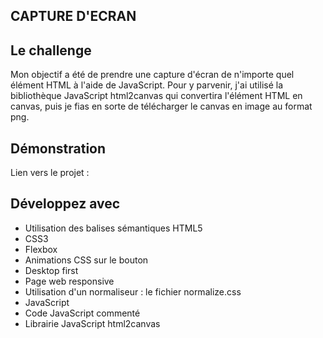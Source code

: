 ## CAPTURE D'ECRAN

## Le challenge

Mon objectif a été de prendre une capture d'écran de n'importe quel élément HTML à l'aide de JavaScript. Pour y parvenir, j'ai utilisé la bibliothèque JavaScript html2canvas qui convertira l'élément HTML en canvas, puis je fias en sorte de télécharger le canvas en image au format png.

## Démonstration

Lien vers le projet :

## Développez avec

- Utilisation des balises sémantiques HTML5
- CSS3
- Flexbox
- Animations CSS sur le bouton
- Desktop first
- Page web responsive
- Utilisation d'un normaliseur : le fichier normalize.css
- JavaScript
- Code JavaScript commenté
- Librairie JavaScript html2canvas
